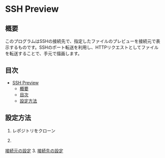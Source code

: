 # SSH Preview 
## 概要
このプログラムはSSHの接続先で、指定したファイルのプレビューを接続元で表示するものです。SSHのポート転送を利用し、HTTPリクエストとしてファイルを転送することで、手元で描画します。

## 目次
<!-- TOC -->

- [SSH Preview](#ssh-preview)
    - [概要](#概要)
    - [目次](#目次)
    - [設定方法](#設定方法)

<!-- /TOC -->

## 設定方法
1. レポジトリをクローン

2. 
[接続元の設定](server)
3. 
[接続先の設定](client)
